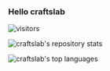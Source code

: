 ### Hello craftslab

![visitors](https://visitor-badge.laobi.icu/badge?page_id=craftslab.craftslab)

![craftslab's repository stats](https://github-readme-stats.vercel.app/api?username=craftslab&theme=dark&show_icons=true&count_private=false)

![craftslab's top languages](https://github-readme-stats.vercel.app/api/top-langs/?username=craftslab&theme=dark&hide=html)
